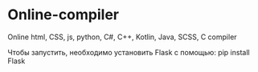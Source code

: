 # Online-compiler
Online html, CSS, js, python, C#, C++, Kotlin, Java, SCSS, C compiler

Чтобы запустить, необходимо установить Flask с помощью:
pip install Flask

